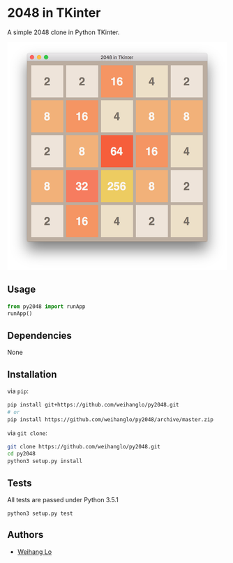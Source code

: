 2048 in TKinter
===============
A simple 2048 clone in Python TKinter.

![demo](demo.png)

## Usage

```python
from py2048 import runApp
runApp()
```

## Dependencies

None

## Installation

via `pip`:
```bash
pip install git+https://github.com/weihanglo/py2048.git
# or
pip install https://github.com/weihanglo/py2048/archive/master.zip
```

via `git clone`:
```bash
git clone https://github.com/weihanglo/py2048.git
cd py2048
python3 setup.py install
```

## Tests

All tests are passed under Python 3.5.1
```
python3 setup.py test
```

## Authors

- [Weihang Lo](https://github.com/weihanglo)
